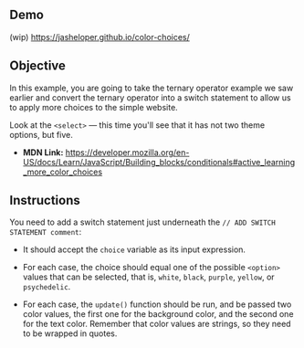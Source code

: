 ## Demo 
(wip) https://jasheloper.github.io/color-choices/

##  Objective

In this example, you are going to take the ternary operator example we saw earlier and convert the ternary operator into a switch statement to allow us to apply more choices to the simple website.

Look at the `<select>` — this time you'll see that it has not two theme options, but five. 

- <b>MDN Link:</b> https://developer.mozilla.org/en-US/docs/Learn/JavaScript/Building_blocks/conditionals#active_learning_more_color_choices


## Instructions 

You need to add a switch statement just underneath the `// ADD SWITCH STATEMENT comment`:

- It should accept the `choice` variable as its input expression.

- For each case, the choice should equal one of the possible `<option>` values that can be selected, that is, `white`, `black`, `purple`, `yellow`, or `psychedelic`.

- For each case, the `update()` function should be run, and be passed two color values, the first one for the background color, and the second one for the text color. Remember that color values are strings, so they need to be wrapped in quotes.